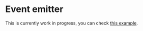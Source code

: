 # Event emitter

This is currently work in progress, you can check [this example](https://github.com/BRIKEV/express-jsdoc-swagger/blob/master/examples/eventEmitter/index.js).
